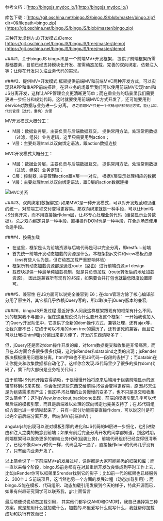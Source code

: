 参考文档：[http://bingojs.mydoc.io/](http://bingojs.mydoc.io/)

库包下载：[https://git.oschina.net/bingoJS/bingoJS/blob/master/bingo.zip?dir=0&filepath=bingo.zip](https://git.oschina.net/bingoJS/bingoJS/blob/master/bingo.zip)

三种开发规划方式(开发模式)Demo:[https://git.oschina.net/bingoJS/bingoJS/tree/master/demo](https://git.oschina.net/bingoJS/bingoJS/tree/master/demo)

####1、关于bingoJS
bingoJS是一个前端MV*开发框架， 提供了前端框架所需基础要素，目前已经支持模块化开发、按需动态加载、完善的双向绑定、依赖注入等；让你在开发只关注业务代码的实现。


####2、提供MV*开发模式
框架提供前端MV和前端MVC两种开发方式，可以实现轻APP和重APP前端搭建。在轻业务的场景里我们可以使用前端MV实现html和JS分离开发，这样让APP管理会变更清晰更简单；而在重业务的场景里我们需要更进一步细分和规划代码，这时就要使用前端MVC方式开发了，还可能要用到service对数据与业务进一步分离。
`总之前端MV*只是一个代码组织和规划方式，能让以后代码管理（迭代，重构）方便`

MV开发模式大概分工：
- M层：数据业务层，主要负责与后端数据互交， 提供常用方法，处理常用数据（过滤，组装）业务逻辑，这里只需要用到action；
- V层：主要处理html以双向绑定语法，跟action数据连接


MVC开发模式大概分工：
- M层：数据业务层，主要负责与后端数据互交， 提供常用方法，处理常用数据（过滤，组装）业务逻辑；
- C层：控制器, 主要管理action跟V层一一对应， 根据V层显示处理相应的数据
- V层：主要处理html以双向绑定语法，跟C层的action数据连接

![MVC关系](https://static.oschina.net/uploads/img/201505/15225353_hp0I.png "MVC关系")

####3、双向绑定(数据绑定)
如果MVC是一种开发模式，可以对开发规范和思维的统一，对前端工程交付变得更容易。那双向绑定就是一种手段，可以让html与JS分离开来，而不用直接操作dom层，让JS专心处理业务代码（组装显示业务数据）。总之双向绑定只是一种手段，直接操作DOM也是一种手段，在合适场景使用合适手段。

####4、按需加载
- 在这里，框架是认为前端资源与后端代码是可以完全分离，即restful+前端
- 首先统一前端开发动态加载的资源是什么，本框架指js文件和view模板资源（css有些人认为是，但它动态加载严重影响体验）
- 框架所有动态加载资源都是通过route（路由）进行前端资源url design
- 载模块提供一种最单纯加载机制，就是只负责加载（route转发后的地址加载资源）， 因此是兼容所有现有的JS库，如果要合并打包也就最低限度设置即可。

####5、兼容性
在JS方面可以说完全兼容到IE6；在dom管理方除了核心编译部分用了原生外，其它都几乎依赖jQuery写的，所以取决于jQuery版本的兼容;


####6、bingoJS开发过程
最近好多人问我这样框架跟现有的框架有什么不同，别的框架我不与置评，但在这里想说说为什么要开发这个框架：
一开始我也加入了jQuery开发队伍中，它提供了全新的dom操作方式、兼容处理，还有ajax等，让我兴奋不已；它终于可以不用的dom tree的遍历了，还有该死的兼容，而且它可以让我把html和js分离出来更方便了，开发的东西清晰多了；

但，jQuery还是面对dom操作开发的库，对form数据提交和收集是非常痛苦，而且在JS方面会多很多很多代码，这时jsRender和databind之类的出现；jsRender解决模板重用问题和分离，html字串也不用JS代码一段段的去拼了；而databin在让你提交和收集数据都自动化了。这样你会发现JS代码里少了很多的操作dom代码了，乘下的大部份是业务相关代码；

由于前端JS代码开始变得清晰，于是慢慢开始将原来后端用于组装前端显示的逻辑前移到JS来实现，你会发现这些东西交给前端JS做会变得更容易，原因JS天生是为组装需求而产生；但这样JS处理的业务慢慢的变多了，也不只是提交和收集这么简单了；这时jsView,knockout,backbone出现，前端的模板引擎几乎可以代替后端的模板引擎，而且是后端难以处理的双向绑定也完美支持了；在JS代码组织方面也进一步清晰起来了，只有一部分功能需要直操作dom，可以说这时是可以完全前后端分离开发，后端(MV)前端(MV)；

angularjs的出现可以说对模板引擎的进化和JS代码的M层进一步细化，也引进路由和注入之类的概念到前端；如果有前后完全分离开发的同学都知道，到这时期，前端框架可以服务更多的前端业务代码(组装业务)，前端代码组织已经变得很清晰了，已经不像jQuery时代一样，代码乱写一通了，直接操作dom的代码几乎没有了，只有面向业务开发了。

以上简单说了一下前端MV*的发展过程，说得都是大家可能熟悉的框架和库；而一直以来每个阶段，bingoJS前身都有在对其重新开发改良集成到平时工作上去，比如jsRender你可以框架里$render找到它的影子；比如前一代的框架也已经服务2、300个ＪＳ前端项目，这当然也另一个方面的发展过程（动态加载引用）；而bingoJS能在模板、代码组织、动态加载引用发展到今天的样子，特此开源而已，如果有兴趣研究同学可以联系我，git上面留言

最后顺便说说动态加载引用， 其实他们都争议AMD和CMD时，我自己选择第三种方案，就是想用什么就加载什么，加载的JS里爱写什么就写什么，我就帮你加载成功和执行有效而已；